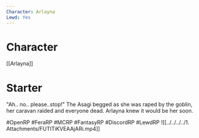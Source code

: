 ```yaml
---
Character: Arlayna
Lewd: Yes
---
```

# Character
[[Arlayna]]

# Starter
"Ah.. no.. please..stop!" The Asagi begged as she was raped by the goblin, her caravan raided and everyone dead. Arlayna knew it would be her soon.

#OpenRP #FeraRP #MCRP #FantasyRP #DiscordRP #LewdRP 
![[../../../../1. Attachments/FUTlTiKVEAAjARi.mp4]]